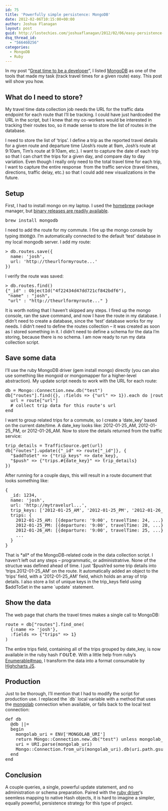 ```yaml
---
id: 75
title: 'Powerfully simple persistence: MongoDB'
date: 2012-02-06T10:15:00+00:00
author: Joshua Flanagan
layout: post
guid: http://lostechies.com/joshuaflanagan/2012/02/06/easy-persistence-mongodb/
dsq_thread_id:
  - "566460256"
categories:
  - MongoDB
  - Ruby
---
```

In my post &#8220;<a href="http://lostechies.com/joshuaflanagan/2012/01/31/great-time-to-be-a-developer/" target="_blank">Great time to be a developer</a>&#8220;, I listed <a href="http://www.mongodb.org/" target="_blank">MongoDB</a> as one of the tools that made my task (track travel times for a given route) easy. This post will show you how.

## What do I need to store?

My travel time data collection job needs the URL for the traffic data endpoint for each route that I&#8217;ll be tracking. I could have just hardcoded the URL in the script, but I knew that my co-workers would be interested in tracking their routes too, so it made sense to store the list of routes in the database.

I need to store the list of &#8216;trips&#8217;. I define a trip as the reported travel details for a given route and departure time (Josh&#8217;s route at 9am, Josh&#8217;s route at 9:10am, Tim&#8217;s route at 9:10am, etc.). I want to capture the date of each trip so that I can chart the trips for a given day, and compare day to day variation. Even though I really only need to the total travel time for each trip, I want to capture the entire response&nbsp; from the traffic service (travel times, directions, traffic delay, etc.) so that I could add new visualizations in the future.

## Setup

First, I had to install mongo on my laptop. I used the <a href="http://www.mongodb.org/downloads" target="_blank">homebrew</a> package manager, but <a href="http://www.mongodb.org/downloads" target="_blank">binary releases are readily available</a>.

<pre>brew install mongodb
</pre>

I need to add the route for my commute. I fire up the mongo console by typing <font size="4" face="Cordia New">mongo</font>. I&#8217;m automatically connected to the default &#8216;test&#8217; database in my local mongodb server. I add my route:

<pre class="brush:js; gutter:false; tab-size:2;toolbar: false">&gt; db.routes.save({
  name: 'josh',
  url: 'http://theurlformyroute...'
})</pre>

I verify the route was saved:

<pre class="brush:js; gutter:false; wrap-lines:true; tab-size:2;toolbar: false">&gt; db.routes.find()
{"_id" : ObjectId("4f22434d47dd721cf842bdf6"),
 "name" : "josh",
 "url" : "http://theurlformyroute..." }
</pre>

It is worth noting that I haven&#8217;t skipped any steps. I fired up the mongo console, ran the save command, and now I have the route in my database. I didn&#8217;t need to create a database, since the &#8216;test&#8217; database works for my needs. I didn&#8217;t need to define the routes collection &#8211; it was created as soon as I stored something in it. I didn&#8217;t need to define a schema for the data I&#8217;m storing, because there is no schema. I am now ready to run my data collection script.

## Save some data

I&#8217;ll use the ruby MongoDB driver (gem install mongo) directly (you can also use something like mongoid or mongomapper for a higher-level abstraction). My update script needs to work with the URL for each route:

<pre class="brush:ruby; gutter:false; wrap-lines:false; tab-size:2;toolbar: false">db = Mongo::Connection.new.db("test")
db["routes"].find({}, :fields =&gt; {"url" =&gt; 1}).each do |route|
  url = route["url"]
  # collect trip data for this route's url
end
</pre>

I want to group related trips for a commute, so I create a &#8216;date\_key&#8217; based on the current date/time. A date\_key looks like: 2012-01-25\_AM, 2012-01-25\_PM, or 2012-01-26_AM. Now to store the details returned from the traffic service:

<pre class="brush:ruby; gutter:false; wrap-lines:false; tab-size:2;toolbar: false">trip_details = TrafficSource.get(url)
db["routes"].update({"_id" =&gt; route["_id"]}, {
  "$addToSet" =&gt; {"trip_keys" =&gt; date_key},
  "$push" =&gt; {"trips.#{date_key}" =&gt; trip_details}
})
</pre>

After running for a couple days, this will result in a route document that looks something like:

<pre class="brush:js; gutter:false; wrap-lines:false; tab-size:2;toolbar: false">{
  _id: 1234,
  name: 'josh',
  url: 'http://mytravelurl...',
  trip_keys: ['2012-01-25_AM', '2012-01-25_PM', '2012-01-26_AM',...],
  trips: {
    2012-01-25_AM: [{departure: '9:00', travelTime: 24, ...}, {departure: '9:10', travelTime: 26}, ...],
    2012-01-25_PM: [{departure: '9:00', travelTime: 28, ...}, {departure: '9:10', travelTime: 29}, ...],
    2012-01-26_AM: [{departure: '9:00', travelTime: 25, ...}, {departure: '9:10', travelTime: 25}, ...],
    ...
  }
}
</pre>

That is \*all\* of the MongoDB-related code in the data collection script. I haven&#8217;t left out any steps &#8211; programmatic, or administratrive. None of the structue was defined ahead of time. I just &#8216;$push&#8217;ed some trip details into &#8216;trips.2012-01-25\_AM&#8217; on the route. It automatically added an object to the &#8216;trips&#8217; field, with a &#8216;2012-01-25\_AM&#8217; field, which holds an array of trip details. I also store a list of unique keys in the trip_keys field using $addToSet in the same \`update\` statement.

## Show the data

The web page that charts the travel times makes a single call to MongoDB:

<pre class="brush:ruby; gutter:false; wrap-lines:false; tab-size:2;toolbar: false;">route = db["routes"].find_one(
  {:name =&gt; 'josh'},
  :fields =&gt; {"trips" =&gt; 1}
)</pre>

The entire trips field, containing all of the trips grouped by date_key, is now available in the ruby hash <font size="4" face="Courier New">route</font>. With a little help from ruby&#8217;s <a href="http://ruby-doc.org/core-1.9.3/Enumerable.html#method-i-map" target="_blank">Enumerable#map</a>, I transform the data into a format consumable by <a href="http://www.highcharts.com/" target="_blank">Highcharts JS</a>.

## Production

Just to be thorough, I&#8217;ll mention that I had to modify the script for production use. I replaced the \`db\` local variable with a method that uses the <a href="http://addons.heroku.com/mongolab" target="_blank">mongolab</a> connection when available, or falls back to the local test connection:

<pre class="brush:ruby; gutter:false; wrap-lines:false; tab-size:2;toolbar: false">def db
  @db ||=
  begin
    mongolab_uri = ENV['MONGOLAB_URI']
    return Mongo::Connection.new.db("test") unless mongolab_uri
    uri = URI.parse(mongolab_uri)
    Mongo::Connection.from_uri(mongolab_uri).db(uri.path.gsub(/^\//, ''))
  end
end
</pre>

## Conclusion

A couple queries, a single, powerful update statement, and no administration or schema preparation. Paired with the <a href="http://api.mongodb.org/ruby/current/file.TUTORIAL.html" target="_blank">ruby driver</a>&#8216;s seemless mapping to native Hash objects, it is hard to imagine a simpler, equally powerful, persistence strategy for this type of project.